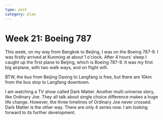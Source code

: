 ```yaml
---
type: post
category: plan
---
```

# Week 21: Boeing 787

This week, on my way from Bangkok to Beijing, I was on the Boeing 787-9. I was firstly arrived at Kunming at about 1 o'clock. After 4 hours' sleep I caught up the first plane to Beijing, which is Boeing 787-9. It was my first big airplane, with two walk ways, and on flight wifi.

BTW, the bus from Beijing Daxing to Langfang is free, but there are 10km from the bus stop to Langfang downtown.

I am watching a TV show called Dark Matter. Another multi universe story, like Ordinary Joe. They all talk about single choice difference makes a huge life change. However, the three timelines of Ordinary Joe never crossed. Dark Matter is the other way. There are only 4 series now. I am looking forward to its further development.